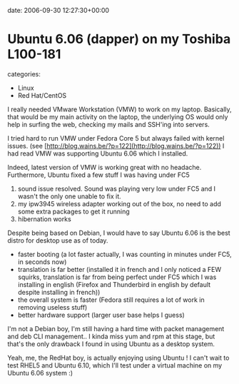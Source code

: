 


date: 2006-09-30 12:27:30+00:00


# Ubuntu 6.06 (dapper) on my Toshiba L100-181

categories:
- Linux
- Red Hat/CentOS


I really needed VMware Workstation (VMW) to work on my laptop.
Basically, that would be my main activity on the laptop, the underlying OS would only help in surfing the web, checking my mails and SSH'ing into servers.

I tried hard to run VMW under Fedora Core 5 but always failed with kernel issues. (see [http://blog.wains.be/?p=122](http://blog.wains.be/?p=122))
I had read VMW was supporting Ubuntu 6.06 which I installed.

<!-- more -->

Indeed, latest version of VMW is working great with no headache.
Furthermore, Ubuntu fixed a few stuff I was having under FC5
1. sound issue resolved. Sound was playing very low under FC5 and I wasn't the only one unable to fix it.
2. my ipw3945 wireless adapter working out of the box, no need to add some extra packages to get it running
3. hibernation works

Despite being based on Debian, I would have to say Ubuntu 6.06 is the best distro for desktop use as of today.

- faster booting (a lot faster actually, I was counting in minutes under FC5, in seconds now)
- translation is far better (installed it in french and I only noticed a FEW squirks, translation is far from being perfect under FC5 which I was installing in english (Firefox and Thunderbird in english by default despite installing in french))
- the overall system is faster (Fedora still requires a lot of work in removing useless stuff)
- better hardware support (larger user base helps I guess)

I'm not a Debian boy, I'm still having a hard time with packet management and deb CLI management.. I kinda miss yum and rpm at this stage, but that's the only drawback I found in using Ubuntu as a desktop system.

Yeah, me, the RedHat boy, is actually enjoying using Ubuntu ! 
I can't wait to test RHEL5 and Ubuntu 6.10, which I'll test under a virtual machine on my Ubuntu 6.06 system :)

